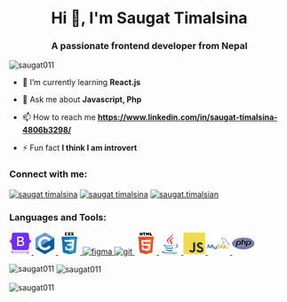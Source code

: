 <h1 align="center">Hi 👋, I'm Saugat Timalsina</h1>
<h3 align="center">A passionate frontend developer from Nepal</h3>

<p align="left"> <img src="https://komarev.com/ghpvc/?username=saugat011&label=Profile%20views&color=0e75b6&style=flat" alt="saugat011" /> </p>

- 🌱 I’m currently learning **React.js**

- 💬 Ask me about **Javascript, Php**

- 📫 How to reach me **https://www.linkedin.com/in/saugat-timalsina-4806b3298/**

- ⚡ Fun fact **I think I am introvert**

<h3 align="left">Connect with me:</h3>
<p align="left">
<a href="https://linkedin.com/in/saugat timalsina" target="blank"><img align="center" src="https://raw.githubusercontent.com/rahuldkjain/github-profile-readme-generator/master/src/images/icons/Social/linked-in-alt.svg" alt="saugat timalsina" height="30" width="40" /></a>
<a href="https://fb.com/saugat timalsina" target="blank"><img align="center" src="https://raw.githubusercontent.com/rahuldkjain/github-profile-readme-generator/master/src/images/icons/Social/facebook.svg" alt="saugat timalsina" height="30" width="40" /></a>
<a href="https://instagram.com/saugat.timalsian" target="blank"><img align="center" src="https://raw.githubusercontent.com/rahuldkjain/github-profile-readme-generator/master/src/images/icons/Social/instagram.svg" alt="saugat.timalsian" height="30" width="40" /></a>
</p>

<h3 align="left">Languages and Tools:</h3>
<p align="left"> <a href="https://getbootstrap.com" target="_blank" rel="noreferrer"> <img src="https://raw.githubusercontent.com/devicons/devicon/master/icons/bootstrap/bootstrap-plain-wordmark.svg" alt="bootstrap" width="40" height="40"/> </a> <a href="https://www.cprogramming.com/" target="_blank" rel="noreferrer"> <img src="https://raw.githubusercontent.com/devicons/devicon/master/icons/c/c-original.svg" alt="c" width="40" height="40"/> </a> <a href="https://www.w3schools.com/css/" target="_blank" rel="noreferrer"> <img src="https://raw.githubusercontent.com/devicons/devicon/master/icons/css3/css3-original-wordmark.svg" alt="css3" width="40" height="40"/> </a> <a href="https://www.figma.com/" target="_blank" rel="noreferrer"> <img src="https://www.vectorlogo.zone/logos/figma/figma-icon.svg" alt="figma" width="40" height="40"/> </a> <a href="https://git-scm.com/" target="_blank" rel="noreferrer"> <img src="https://www.vectorlogo.zone/logos/git-scm/git-scm-icon.svg" alt="git" width="40" height="40"/> </a> <a href="https://www.w3.org/html/" target="_blank" rel="noreferrer"> <img src="https://raw.githubusercontent.com/devicons/devicon/master/icons/html5/html5-original-wordmark.svg" alt="html5" width="40" height="40"/> </a> <a href="https://www.java.com" target="_blank" rel="noreferrer"> <img src="https://raw.githubusercontent.com/devicons/devicon/master/icons/java/java-original.svg" alt="java" width="40" height="40"/> </a> <a href="https://developer.mozilla.org/en-US/docs/Web/JavaScript" target="_blank" rel="noreferrer"> <img src="https://raw.githubusercontent.com/devicons/devicon/master/icons/javascript/javascript-original.svg" alt="javascript" width="40" height="40"/> </a> <a href="https://www.mysql.com/" target="_blank" rel="noreferrer"> <img src="https://raw.githubusercontent.com/devicons/devicon/master/icons/mysql/mysql-original-wordmark.svg" alt="mysql" width="40" height="40"/> </a> <a href="https://www.php.net" target="_blank" rel="noreferrer"> <img src="https://raw.githubusercontent.com/devicons/devicon/master/icons/php/php-original.svg" alt="php" width="40" height="40"/> </a> </p>

<p><img align="left" src="https://github-readme-stats.vercel.app/api/top-langs?username=saugat011&show_icons=true&locale=en&layout=compact" alt="saugat011" /></p>

<p>&nbsp;<img align="center" src="https://github-readme-stats.vercel.app/api?username=saugat011&show_icons=true&locale=en" alt="saugat011" /></p>

<p><img align="center" src="https://github-readme-streak-stats.herokuapp.com/?user=saugat011&" alt="saugat011" /></p>
